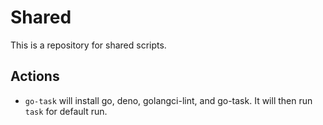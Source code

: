 # Shared

This is a repository for shared scripts.

## Actions

- `go-task` will install go, deno, golangci-lint, and go-task. It will then run `task` for default run.